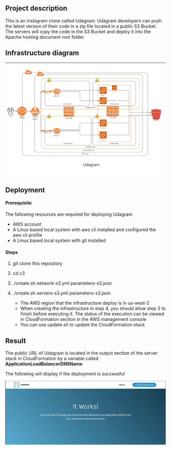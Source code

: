 ## Project description

This is an instagram clone called Udagram. Udagram developers can push the latest version of their code in a zip file located in a public S3 Bucket. The servers will copy the code in the S3 Bucket and deploy it into the Apache hosting document root folder.

## Infrastructure diagram

![](./Udagram%20infrastructure.png)

## Deployment

#### Prerequisite

The following resources are required for deploying Udagram

- AWS account
- A Linux based local system with aws cli installed and configured the aws cli profile
- A Linux based local system with git installed

#### Steps

1. git clone this repository

2. cd c3

3. ./create.sh <network stack name> network-s3.yml parameters-s3.json

4. ./create.sh <server stack name> servers-s3.yml parameters-s3.json

   - The AWS region that the infrastructure deploy is in us-west-2
   - When creating the infrastructure in step 4, you should allow step 3 to finish before  executing it. The status of the execution can be viewed in CloudFormation section in the AWS management console
   - You can use update.sh to update the CloudFormation stack
   
   

## Result

The public URL of Udagram is located in the output section of the server stack in CloudFormation by a variable called **ApplicationLoadBalancerDNSName**

The following will display if the deployment is successful

![](./Udagram.png)



